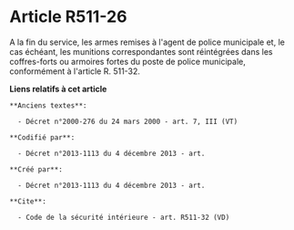 # Article R511-26

A la fin du service, les armes remises à l'agent de police municipale et, le cas échéant, les munitions correspondantes sont
réintégrées dans les coffres-forts ou armoires fortes du poste de police municipale, conformément à l'article R. 511-32.

**Liens relatifs à cet article**

	**Anciens textes**:

	  - Décret n°2000-276 du 24 mars 2000 - art. 7, III (VT)

	**Codifié par**:

	  - Décret n°2013-1113 du 4 décembre 2013 - art.

	**Créé par**:

	  - Décret n°2013-1113 du 4 décembre 2013 - art.

	**Cite**:

	  - Code de la sécurité intérieure - art. R511-32 (VD)
